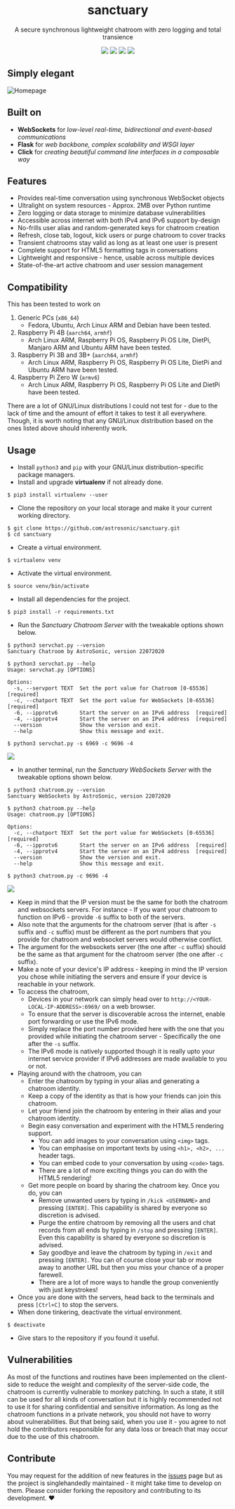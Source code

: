 <h1 align="center">sanctuary</h1>
<p align="center">A secure synchronous lightweight chatroom with zero logging and total transience</p>

<p align="center">
    <img src="https://img.shields.io/github/issues/astrosonic/sanctuary?style=flat-square&logo=appveyor&color=teal">
    <img src="https://img.shields.io/github/forks/astrosonic/sanctuary?style=flat-square&logo=appveyor&color=teal">
    <img src="https://img.shields.io/github/stars/astrosonic/sanctuary?style=flat-square&logo=appveyor&color=teal">
    <img src="https://img.shields.io/github/license/astrosonic/sanctuary?style=flat-square&logo=appveyor&color=teal">
</p>

## Simply elegant
![Homepage](pictures/cleanimg.png)

## Built on
* **WebSockets** for *low-level real-time, bidirectional and event-based communications*
* **Flask** for *web backbone, complex scalability and WSGI layer*
* **Click** for *creating beautiful command line interfaces in a composable way*

## Features
* Provides real-time conversation using synchronous WebSocket objects
* Ultralight on system resources - Approx. 2MB over Python runtime
* Zero logging or data storage to minimize database vulnerabilities
* Accessible across internet with both IPv4 and IPv6 support by-design
* No-frills user alias and random-generated keys for chatroom creation
* Refresh, close tab, logout, kick users or purge chatroom to cover tracks
* Transient chatrooms stay valid as long as at least one user is present
* Complete support for HTML5 formatting tags in conversations
* Lightweight and responsive - hence, usable across multiple devices
* State-of-the-art active chatroom and user session management

## Compatibility
This has been tested to work on
1. Generic PCs (`x86_64`)
    - Fedora, Ubuntu, Arch Linux ARM and Debian have been tested.
2. Raspberry Pi 4B (`aarch64`, `armhf`)
    - Arch Linux ARM, Raspberry Pi OS, Raspberry Pi OS Lite, DietPi, Manjaro ARM and Ubuntu ARM have been tested.
3. Raspberry Pi 3B and 3B+ (`aarch64`, `armhf`)
    - Arch Linux ARM, Raspberry Pi OS, Raspberry Pi OS Lite, DietPi and Ubuntu ARM have been tested.
4. Raspberry Pi Zero W (`armv6`)
    - Arch Linux ARM, Raspberry Pi OS, Raspberry Pi OS Lite and DietPi have been tested.

There are a lot of GNU/Linux distributions I could not test for - due to the lack of time and the amount of effort it takes to test it all everywhere. Though, it is worth noting that any GNU/Linux distribution based on the ones listed above should inherently work.

## Usage
- Install `python3` and `pip` with your GNU/Linux distribution-specific package managers.
- Install and upgrade **virtualenv** if not already done.
```shell script
$ pip3 install virtualenv --user
```
- Clone the repository on your local storage and make it your current working directory.
```shell script
$ git clone https://github.com/astrosonic/sanctuary.git
$ cd sanctuary
```
- Create a virtual environment.
```shell script
$ virtualenv venv
```
- Activate the virtual environment.
```shell script
$ source venv/bin/activate
```
- Install all dependencies for the project.
```shell script
$ pip3 install -r requirements.txt
```
- Run the *Sanctuary Chatroom Server* with the tweakable options shown below.
```shell script
$ python3 servchat.py --version
Sanctuary Chatroom by AstroSonic, version 22072020
```
```shell script
$ python3 servchat.py --help
Usage: servchat.py [OPTIONS]

Options:
  -s, --servport TEXT  Set the port value for Chatroom [0-65536]  [required]
  -c, --chatport TEXT  Set the port value for WebSockets [0-65536]  [required]
  -6, --ipprotv6       Start the server on an IPv6 address  [required]
  -4, --ipprotv4       Start the server on an IPv4 address  [required]
  --version            Show the version and exit.
  --help               Show this message and exit.
```
```shell script
$ python3 servchat.py -s 6969 -c 9696 -4
```
![](pictures/servpics.png)
- In another terminal, run the *Sanctuary WebSockets Server* with the tweakable options shown below.
```shell script
$ python3 chatroom.py --version
Sanctuary WebSockets by AstroSonic, version 22072020
```
```shell script
$ python3 chatroom.py --help
Usage: chatroom.py [OPTIONS]

Options:
  -c, --chatport TEXT  Set the port value for WebSockets [0-65536]  [required]
  -6, --ipprotv6       Start the server on an IPv6 address  [required]
  -4, --ipprotv4       Start the server on an IPv4 address  [required]
  --version            Show the version and exit.
  --help               Show this message and exit.
```
```shell script
$ python3 chatroom.py -c 9696 -4
```
![](pictures/sockpics.png)
- Keep in mind that the IP version must be the same for both the chatroom and websockets servers. For instance - If you want your chatroom to function on IPv6 - provide `-6` suffix to both of the servers.
- Also note that the arguments for the chatroom server (that is after `-s` suffix and `-c` suffix) must be different as the port numbers that you provide for chatroom and websocket servers would otherwise conflict.
- The argument for the websockets server (the one after `-c` suffix) should be the same as that argument for the chatroom server (the one after `-c` suffix).
- Make a note of your device's IP address - keeping in mind the IP version you chose while initiating the servers and ensure if your device is reachable in your network.
- To access the chatroom,
    - Devices in your network can simply head over to ```http://<YOUR-LOCAL-IP-ADDRESS>:6969/``` on a web browser.
    - To ensure that the server is discoverable across the internet, enable port forwarding or use the IPv6 mode.
    - Simply replace the port number provided here with the one that you provided while initiating the chatroom server - Specifically the one after the `-s` suffix.
    - The IPv6 mode is natively supported though it is really upto your internet service provider if IPv6 addresses are made available to you or not.
- Playing around with the chatroom, you can
    - Enter the chatroom by typing in your alias and generating a chatroom identity.
    - Keep a copy of the identity as that is how your friends can join this chatroom.
    - Let your friend join the chatroom by entering in their alias and your chatroom identity.
    - Begin easy conversation and experiment with the HTML5 rendering support.
        - You can add images to your conversation using ```<img>``` tags.
        - You can emphasise on important texts by using ```<h1>, <h2>, ...``` header tags.
        - You can embed code to your conversation by using ```<code>``` tags.
        - There are a lot of more exciting things you can do with the HTML5 rendering!
    - Get more people on board by sharing the chatroom key. Once you do, you can
        - Remove unwanted users by typing in ```/kick <USERNAME>``` and pressing ```[ENTER]```. This capability is shared by everyone so discretion is advised.
        - Purge the entire chatroom by removing all the users and chat records from all ends by typing in ```/stop``` and pressing ```[ENTER]```. Even this capability is shared by everyone so discretion is advised.
        - Say goodbye and leave the chatroom by typing in ```/exit``` and pressing ```[ENTER]```. You can of course close your tab or move away to another URL but then you miss your chance of a proper farewell.
        - There are a lot of more ways to handle the group conveniently with just keystrokes!
- Once you are done with the servers, head back to the terminals and press ```[Ctrl+C]``` to stop the servers.
- When done tinkering, deactivate the virtual environment.
```shell script
$ deactivate
```
- Give stars to the repository if you found it useful.

## Vulnerabilities
As most of the functions and routines have been implemented on the client-side to reduce the weight and complexity of the server-side code, the chatroom is currently vulnerable to monkey patching. In such a state, it still can be used for all kinds of conversation but it is highly recommended not to use it for sharing confidential and sensitive information. As long as the chatroom functions in a private network, you should not have to worry about vulnerabilities. But that being said, when you use it - you agree to not hold the contributors responsible for any data loss or breach that may occur due to the use of this chatroom.

## Contribute
You may request for the addition of new features in the [issues](https://github.com/t0xic0der/sanctuary/issues) page but as the project is singlehandedly maintained - it might take time to develop on them. Please consider forking the repository and contributing to its development. :heart:
